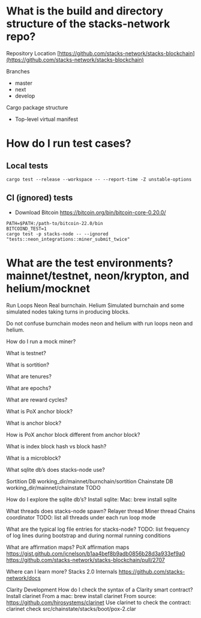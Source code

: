# What is the build and directory structure of the stacks-network repo?

Repository Location
[https://github.com/stacks-network/stacks-blockchain](https://github.com/stacks-network/stacks-blockchain)

Branches
- master
- next
- develop

Cargo package structure
- Top-level virtual manifest

# How do I run test cases?

## Local tests

```
cargo test --release --workspace -- --report-time -Z unstable-options
```

## CI (ignored) tests
- Download Bitcoin https://bitcoin.org/bin/bitcoin-core-0.20.0/
```
PATH=$PATH:/path-to/bitcoin-22.0/bin
BITCOIND_TEST=1
cargo test -p stacks-node -- --ignored "tests::neon_integrations::miner_submit_twice"
```

# What are the test environments? mainnet/testnet, neon/krypton, and helium/mocknet

Run Loops
Neon
Real burnchain.
Helium
Simulated burnchain and some simulated nodes taking turns in producing blocks.

Do not confuse burnchain modes neon and helium with run loops neon and helium.

How do I run a mock miner?

What is testnet?

What is sortition?

What are tenures?

What are epochs?

What are reward cycles?

What is PoX anchor block?

What is anchor block?

How is PoX anchor block different from anchor block?

What is index block hash vs block hash?

What is a microblock?

What sqlite db’s does stacks-node use?

Sortition DB
working_dir/mainnet/burnchain/sortition
Chainstate DB
working_dir/mainnet/chainstate
TODO

How do I explore the sqlite db’s?
Install sqlite:
Mac: brew install sqlite



What threads does stacks-node spawn?
Relayer thread
Miner thread
Chains coordinator
TODO: list all threads under each run loop mode

What are the typical log file entries for stacks-node?
TODO: list frequency of log lines during bootstrap and during normal running conditions

What are affirmation maps?
PoX affirmation maps
https://gist.github.com/jcnelson/b1aa4bef8b9adb0856b28d3a933ef9a0
https://github.com/stacks-network/stacks-blockchain/pull/2707


Where can I learn more?
Stacks 2.0 Internals
 https://github.com/stacks-network/docs


Clarity Development
How do I check the syntax of a Clarity smart contract?
Install clarinet
From a mac: brew install clarinet
From source: https://github.com/hirosystems/clarinet
Use clarinet to check the contract:
clarinet check src/chainstate/stacks/boot/pox-2.clar
